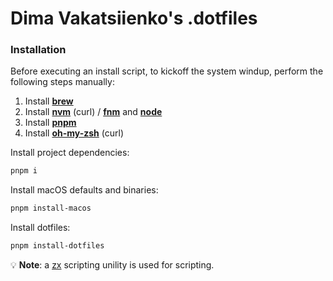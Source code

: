 # Dima Vakatsiienko's .dotfiles

### Installation

Before executing an install script, to kickoff the system windup, perform the following steps
manually:

1. Install **[brew](https://brew.sh/)**
2. Install **[nvm](https://github.com/nvm-sh/nvm)** (curl) /
   **[fnm](https://github.com/Schniz/fnm?tab=readme-ov-file#installation)** and
   **[node](https://nodejs.org/en)**
3. Install **[pnpm](https://pnpm.io/installation)**
4. Install **[oh-my-zsh](https://ohmyz.sh/#install)** (curl)

Install project dependencies:

```bash
pnpm i
```

Install macOS defaults and binaries:

```bash
pnpm install-macos
```

Install dotfiles:

```bash
pnpm install-dotfiles
```

💡 **Note**: a [zx](https://github.com/google/zx#fs-package) scripting unility is used for
scripting.
